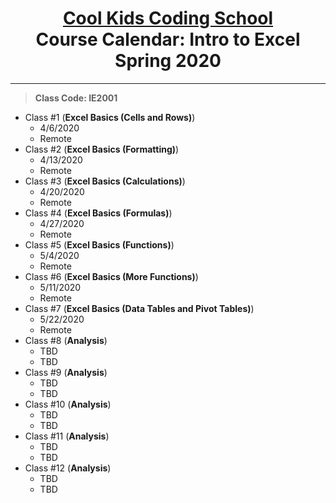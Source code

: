 # <center> [**Cool Kids Coding School**](http://www.coolkidscodingschool.com)<br>Course Calendar: **Intro to Excel**<br>  Spring 2020

---
> **Class Code: IE2001**

+ Class #1 (**Excel Basics (Cells and Rows)**)
  + 4/6/2020
  + Remote
+ Class #2 (**Excel Basics (Formatting)**)
  + 4/13/2020
  + Remote
+ Class #3 (**Excel Basics (Calculations)**)
  + 4/20/2020
  + Remote
+ Class #4 (**Excel Basics (Formulas)**)
  + 4/27/2020
  + Remote
+ Class #5 (**Excel Basics (Functions)**)
  + 5/4/2020
  + Remote
+ Class #6 (**Excel Basics (More Functions)**)
  + 5/11/2020
  + Remote
+ Class #7 (**Excel Basics (Data Tables and Pivot Tables)**)
  + 5/22/2020
  + Remote
+ Class #8 (**Analysis**)
  + TBD
  + TBD
+ Class #9 (**Analysis**)
  + TBD
  + TBD
+ Class #10 (**Analysis**)
  + TBD
  + TBD
+ Class #11 (**Analysis**)
  + TBD
  + TBD
+ Class #12 (**Analysis**)
  + TBD
  + TBD

